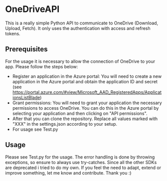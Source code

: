 # OneDriveAPI

This is a really simple Python API to communicate to OneDrive (Download, Upload, Fetch). It only uses the authentication with access and refresh tokens. 

## Prerequisites
For the usage it is necessary to allow the connection of OneDrive to your app. Please follow the steps below:
- Register an application in the Azure portal: You will need to create a new application in the Azure portal and obtain the application ID and secret (see https://portal.azure.com/#view/Microsoft_AAD_RegisteredApps/ApplicationsListBlade)
- Grant permissions: You will need to grant your application the necessary permissions to access OneDrive. You can do this in the Azure portal by selecting your application and then clicking on "API permissions".
- After that you can clone the repository. Replace all values marked with "XXX" in the settings.json according to your setup. 
- For usage see Test.py

## Usage
Please see Test.py for the usage.
The error handling is done by throwing exceptions, so ensure to always use try-catches. 
Since all the other SDKs are deprecated i tried to do my own. If you feel the need to adapt, extend or improve something, let me know and contribute. Thank you :)
